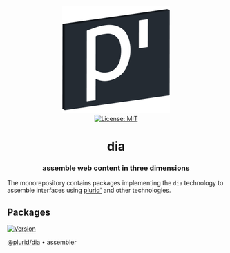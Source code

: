 <p align="center">
    <img src="https://raw.githubusercontent.com/plurid/dia/master/about/identity/dia-logo.png" height="250px">
    <br />
    <a target="_blank" href="https://github.com/plurid/dia/blob/master/LICENSE">
        <img src="https://img.shields.io/badge/license-MIT-blue.svg?colorB=1380C3&style=for-the-badge" alt="License: MIT">
    </a>
</p>


<h1 align="center">
    dia
</h1>


<h3 align="center">
    assemble web content in three dimensions
</h3>



The monorepository contains packages implementing the `dia` technology to assemble interfaces using [plurid'](https://github.com/plurid/plurid) and other technologies.


## Packages


<a target="_blank" href="https://www.npmjs.com/package/@plurid/dia">
    <img src="https://img.shields.io/npm/v/@plurid/dia.svg?logo=npm&colorB=1380C3&style=for-the-badge" alt="Version">
</a>

[@plurid/dia][dia] • assembler

[dia]: https://github.com/plurid/dia/tree/master/packages/dia
